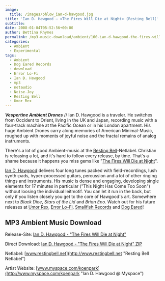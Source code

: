 ```yaml
---
image:
  title: /images/phlow_ian-d-hawgood.jpg
title: 'Ian D. Hawgood – »The Fires Will Die at Night« (Resting Bell)'
subtitle: 
date: 2008-01-04T05:52:56+00:00
author: Bettina Rhymes
permalink: /mp3-music-download/ambient/160-ian-d-hawgood-the-fires-will-die-at-night-resting-bell
categories:
  - Ambient
  - Experimental
tags:
  - Ambient
  - Dog Eared Records
  - download
  - Error Lo-Fi
  - Ian D. Hawgood
  - mp3
  - netaudio
  - Noise-Joy
  - Resting Bell
  - Umor Rex
---
```

***Vespertine Ambient Drones*** // Ian D. Hawgood is a traveler. He switches from Occident to Orient, living in the UK and Japan, recording music with a four-track machine at the Pacific Ocean or in his London apartment. His huge Ambient Drones carry along memories of American Minimal-Music, roughed up with moments of joyful noise and the fractal remains of analog instruments. <!--more-->

<!--adsense-->

There's a lot of good Ambient-music at the [Resting Bell](http://www.restingbell.net "Resting Bell Neltabel")-Netlabel. Christian is releasing a lot, and it's hard to follow every release, by time. That's a shame because it happens you miss gems like "[The Fires Will Die at Night](http://www.restingbell.net/releases/rb016-the-fire-will-die-at-night)".

[Ian D. Hawgood](http://www.myspace.com/koenpark "Ian D. Hawgood @ Myspace") delivers four long tunes packed with field-recordings, lush synth-pads, hyper-processed guitars, percussion and a lot of other ringing things and instruments. His music is dense and engaging, developing single elements for 17 minutes in particular ("This Night Has Come Too Soon") without loosing the individual leitmotif. You can let it run in the back, but only if you listen closely you get to the core of Hawgood's art. Somewhere next to _Black Dice_, _Stars of the Lid_ and _Brian Eno_. Watch out for his future releases at [Umor Rex](http://www.umor-rex.com/ "Umor Rex Netlabel"), [Error Lo-Fi](http://www.error-lofi.com/ "Error Lo-Fi Netlabel"), [Smallfish Records](http://www.smallfish.co.uk "Smallfish Records Website") and [Dog Eared](http://www.dog-eared-records.com/ "Dog Eared Netlabel")!

## MP3 Ambient Music Download

Release-Site: [Ian D. Hawgood - "The Fires Will Die at Night"](http://www.restingbell.net/releases/rb016-the-fire-will-die-at-night)

Direct Download: [Ian D. Hawgood - "The Fires Will Die at Night" ZIP](http://www.archive.org/compress/rb016)</p> 

</a> Netlabel: [www.restingbell.net](http://www.restingbell.net "Resting Bell Netlabel")

Artist Website: [www.myspace.com/koenpark](http://www.myspace.com/koenpark "Ian D. Hawgood @ Myspace")